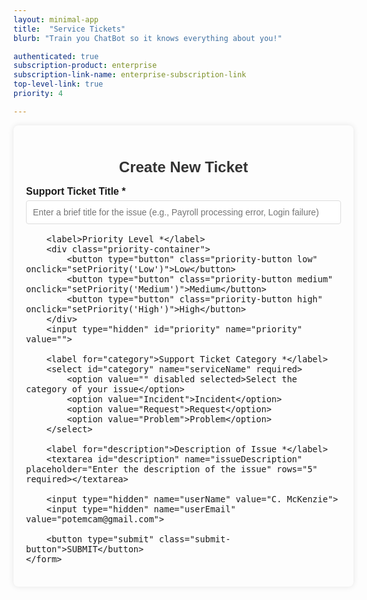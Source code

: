 ```yaml
---
layout: minimal-app
title:  "Service Tickets"
blurb: "Train you ChatBot so it knows everything about you!"

authenticated: true
subscription-product: enterprise
subscription-link-name: enterprise-subscription-link
top-level-link: true
priority: 4

---
```

      
<style>
body {
    font-family: Arial, sans-serif;
}
.container {
    width: 100%;
    max-width: 600px;
    margin: 0 auto;
    padding: 20px;
    box-shadow: 0 0 10px rgba(0, 0, 0, 0.1);
    border-radius: 8px;
    font-size: 16px;
}
h1 {
    font-size: 24px;
    color: #333;
    text-align: center;
}
label {
    display: block;
    margin: 15px 0 5px;
    font-weight: bold;
}
input[type="text"], select, textarea {
    width: 100%;
    padding: 10px;
    border: 1px solid #ddd;
    border-radius: 4px;
    font-size: 14px;
    box-sizing: border-box;
}
.priority-container {
    display: flex;
    gap: 10px;
}
.priority-button {
    padding: 8px 16px;
    border: 1px solid transparent;
    border-radius: 4px;
    cursor: pointer;
    font-size: 14px;
    font-weight: bold;
}
.low {
    background-color: #e6ffe6;
    color: #0b800b;
    border: 1px solid #0b800b;
}
.medium {
    background-color: #fff5e6;
    color: #e69500;
    border: 1px solid #e69500;
}
.high {
    background-color: #ffcccc;
    color: #ff0000;
    border: 1px solid #ff0000;
}
.priority-button.active {
    outline: 2px solid #333;
}
.submit-button {
    display: block;
    width: 100%;
    padding: 12px;
    margin-top: 20px;
    background-color: #ff9f42;
    color: white;
    font-size: 16px;
    font-weight: bold;
    border: none;
    border-radius: 4px;
    cursor: pointer;
}
</style>

<div class="container">
    <h1>Create New Ticket</h1>
    <form id="ticketForm" action="https://api.milesahead.team/api/jira/issue" method="POST">
        <label for="title">Support Ticket Title *</label>
        <input type="text" id="title" name="summary" placeholder="Enter a brief title for the issue (e.g., Payroll processing error, Login failure)" required>

        <label>Priority Level *</label>
        <div class="priority-container">
            <button type="button" class="priority-button low" onclick="setPriority('Low')">Low</button>
            <button type="button" class="priority-button medium" onclick="setPriority('Medium')">Medium</button>
            <button type="button" class="priority-button high" onclick="setPriority('High')">High</button>
        </div>
        <input type="hidden" id="priority" name="priority" value="">

        <label for="category">Support Ticket Category *</label>
        <select id="category" name="serviceName" required>
            <option value="" disabled selected>Select the category of your issue</option>
            <option value="Incident">Incident</option>
            <option value="Request">Request</option>
            <option value="Problem">Problem</option>
        </select>

        <label for="description">Description of Issue *</label>
        <textarea id="description" name="issueDescription" placeholder="Enter the description of the issue" rows="5" required></textarea>

        <input type="hidden" name="userName" value="C. McKenzie">
        <input type="hidden" name="userEmail" value="potemcam@gmail.com">

        <button type="submit" class="submit-button">SUBMIT</button>
    </form>
</div>

<script>
    function setPriority(priority) {
        document.getElementById('priority').value = priority;
        document.querySelectorAll('.priority-button').forEach(button => {
            button.classList.remove('active');
        });
        document.querySelector(`.${priority.toLowerCase()}`).classList.add('active');
    }

    document.getElementById('ticketForm').addEventListener('submit', function(event) {
        event.preventDefault(); // prevent default form submission

        // Gather form data to create the JSON payload
        const formData = {
            summary: "Alpha Incident - potemcam@gmail.com",
            serviceName: document.getElementById('category').value,
            userName: "C. McKenzie",
            userEmail: "potemcam@gmail.com",
            issueDescription: document.getElementById('description').value,
            priority: document.getElementById('priority').value
        };

        // Send the JSON data to the API endpoint
        fetch(this.action, {
            method: "POST",
            headers: {
                "Content-Type": "application/json"
            },
            body: JSON.stringify(formData)
        }).then(response => response.json())
        .then(data => {
            alert("Ticket created successfully!");
        }).catch(error => {
            console.error("Error:", error);
        });
    });
</script>



